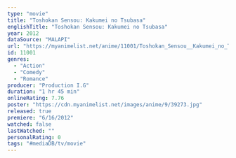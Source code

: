 ```yaml
---
type: "movie"
title: "Toshokan Sensou: Kakumei no Tsubasa"
englishTitle: "Toshokan Sensou: Kakumei no Tsubasa"
year: 2012
dataSource: "MALAPI"
url: "https://myanimelist.net/anime/11001/Toshokan_Sensou__Kakumei_no_Tsubasa"
id: 11001
genres: 
  - "Action"
  - "Comedy"
  - "Romance"
producer: "Production I.G"
duration: "1 hr 45 min"
onlineRating: 7.76
poster: "https://cdn.myanimelist.net/images/anime/9/39273.jpg"
released: true
premiere: "6/16/2012"
watched: false
lastWatched: ""
personalRating: 0
tags: "#mediaDB/tv/movie"
---
```

